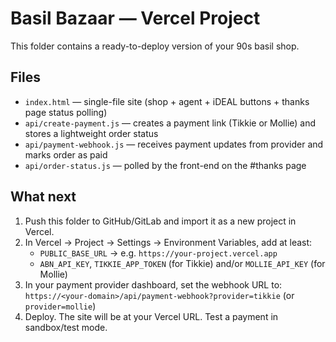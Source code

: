 # Basil Bazaar — Vercel Project

This folder contains a ready-to-deploy version of your 90s basil shop.

## Files
- `index.html` — single-file site (shop + agent + iDEAL buttons + thanks page status polling)
- `api/create-payment.js` — creates a payment link (Tikkie or Mollie) and stores a lightweight order status
- `api/payment-webhook.js` — receives payment updates from provider and marks order as paid
- `api/order-status.js` — polled by the front-end on the #thanks page

## What next
1) Push this folder to GitHub/GitLab and import it as a new project in Vercel.
2) In Vercel → Project → Settings → Environment Variables, add at least:
   - `PUBLIC_BASE_URL` → e.g. `https://your-project.vercel.app`
   - `ABN_API_KEY`, `TIKKIE_APP_TOKEN` (for Tikkie) and/or `MOLLIE_API_KEY` (for Mollie)
3) In your payment provider dashboard, set the webhook URL to:
   `https://<your-domain>/api/payment-webhook?provider=tikkie` (or `provider=mollie`)
4) Deploy. The site will be at your Vercel URL. Test a payment in sandbox/test mode.
